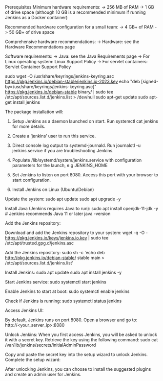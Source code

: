 Prerequisites
Minimum hardware requirements:
-> 256 MB of RAM
-> 1 GB of drive space (although 10 GB is a recommended minimum if running Jenkins as a Docker container)

Recommended hardware configuration for a small team:
-> 4 GB+ of RAM
-> 50 GB+ of drive space

Comprehensive hardware recommendations:
-> Hardware: see the Hardware Recommendations page

Software requirements:
-> Java: see the Java Requirements page
-> For Linux operating system: Linux Support Policy
-> For servlet containers: Servlet Container Support Policy


sudo wget -O /usr/share/keyrings/jenkins-keyring.asc \
  https://pkg.jenkins.io/debian-stable/jenkins.io-2023.key
echo "deb [signed-by=/usr/share/keyrings/jenkins-keyring.asc]" \
  https://pkg.jenkins.io/debian-stable binary/ | sudo tee \
  /etc/apt/sources.list.d/jenkins.list > /dev/null
sudo apt-get update
sudo apt-get install jenkins

The package installation will:
1. Setup Jenkins as a daemon launched on start. Run systemctl cat jenkins for more details.
2. Create a ‘jenkins’ user to run this service.
3. Direct console log output to systemd-journald. Run journalctl -u jenkins.service if you are troubleshooting Jenkins.
4. Populate /lib/systemd/system/jenkins.service with configuration parameters for the launch, e.g JENKINS_HOME
5. Set Jenkins to listen on port 8080. Access this port with your browser to start configuration.


1. Install Jenkins on Linux (Ubuntu/Debian)

Update the system:
sudo apt update
sudo apt upgrade -y

Install Java (Jenkins requires Java to run):
sudo apt install openjdk-11-jdk -y  # Jenkins recommends Java 11 or later
java -version

Add the Jenkins repository:

Download and add the Jenkins repository to your system:
wget -q -O - https://pkg.jenkins.io/keys/jenkins.io.key | sudo tee /etc/apt/trusted.gpg.d/jenkins.asc

Add the Jenkins repository:
sudo sh -c 'echo deb http://pkg.jenkins.io/debian-stable/ stable main > /etc/apt/sources.list.d/jenkins.list'

Install Jenkins:
sudo apt update
sudo apt install jenkins -y

Start Jenkins service:
sudo systemctl start jenkins

Enable Jenkins to start at boot:
sudo systemctl enable jenkins

Check if Jenkins is running:
sudo systemctl status jenkins

Access Jenkins UI:

By default, Jenkins runs on port 8080. Open a browser and go to:
http://<your_server_ip>:8080

Unlock Jenkins:
When you first access Jenkins, you will be asked to unlock it with a secret key. Retrieve the key using the following command:
sudo cat /var/lib/jenkins/secrets/initialAdminPassword

Copy and paste the secret key into the setup wizard to unlock Jenkins.
Complete the setup wizard:

After unlocking Jenkins, you can choose to install the suggested plugins and create an admin user for Jenkins.